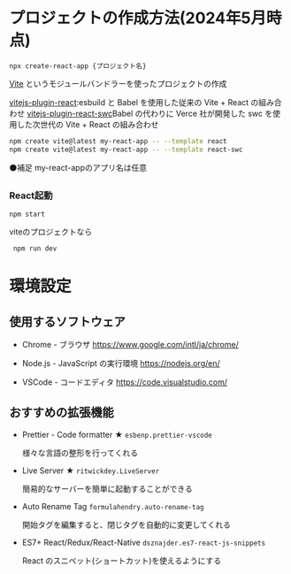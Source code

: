 # プロジェクトの作成方法(2024年5月時点)
```
npx create-react-app {プロジェクト名}
```

[Vite](https://ja.vitejs.dev/) というモジュールバンドラーを使ったプロジェクトの作成

[vitejs-plugin-react](https://ja.vitejs.dev/plugins/#vitejs-plugin-react):esbuild と Babel を使用した従来の Vite + React の組み合わせ
[vitejs-plugin-react-swc](https://ja.vitejs.dev/plugins/#vitejs-plugin-react-swc)Babel の代わりに Verce 社が開発した swc を使用した次世代の Vite + React の組み合わせ

```bash
npm create vite@latest my-react-app -- --template react
npm create vite@latest my-react-app -- --template react-swc
```
⚫補足
my-react-appのアプリ名は任意

### React起動
```
npm start
```
viteのプロジェクトなら
```
 npm run dev
```
















# 環境設定

## 使用するソフトウェア

- Chrome - ブラウザ
  https://www.google.com/intl/ja/chrome/

- Node.js - JavaScript の実行環境
  https://nodejs.org/en/

- VSCode - コードエディタ
  https://code.visualstudio.com/

## おすすめの拡張機能

- Prettier - Code formatter ★
  `esbenp.prettier-vscode`

  様々な言語の整形を行ってくれる

- Live Server ★
  `ritwickdey.LiveServer`

  簡易的なサーバーを簡単に起動することができる

- Auto Rename Tag
  `formulahendry.auto-rename-tag`

  開始タグを編集すると、閉じタグを自動的に変更してくれる

- ES7+ React/Redux/React-Native
  `dsznajder.es7-react-js-snippets`

  React のスニペット(ショートカット)を使えるようにする
